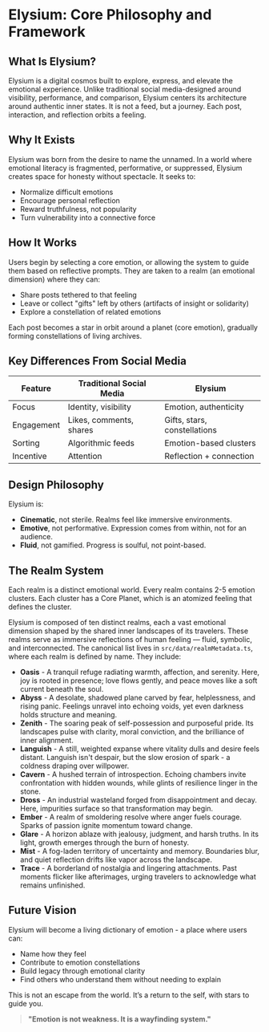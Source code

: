 # Elysium: Core Philosophy and Framework

## What Is Elysium?
Elysium is a digital cosmos built to explore, express, and elevate the emotional experience. 
Unlike traditional social media-designed around visibility, performance, and comparison,
Elysium centers its architecture around authentic inner states. 
It is not a feed, but a journey. 
Each post, interaction, and reflection orbits a feeling.

## Why It Exists
Elysium was born from the desire to name the unnamed. In a world where emotional literacy is fragmented, performative, or suppressed, Elysium creates space for honesty without spectacle. It seeks to:

* Normalize difficult emotions
* Encourage personal reflection
* Reward truthfulness, not popularity
* Turn vulnerability into a connective force

## How It Works
Users begin by selecting a core emotion, or allowing the system to guide them based on reflective prompts. 
They are taken to a realm (an emotional dimension) where they can:

* Share posts tethered to that feeling
* Leave or collect "gifts" left by others (artifacts of insight or solidarity)
* Explore a constellation of related emotions

Each post becomes a star in orbit around a planet (core emotion), gradually forming constellations of living archives.

## Key Differences From Social Media
| Feature    | Traditional Social Media | Elysium                      |
| ---------- | ------------------------ | ---------------------------- |
| Focus      | Identity, visibility     | Emotion, authenticity        |
| Engagement | Likes, comments, shares  | Gifts, stars, constellations |
| Sorting    | Algorithmic feeds        | Emotion-based clusters       |
| Incentive  | Attention                | Reflection + connection      |

## Design Philosophy

Elysium is:
* **Cinematic**, not sterile. Realms feel like immersive environments.
* **Emotive**, not performative. Expression comes from within, not for an audience.
* **Fluid**, not gamified. Progress is soulful, not point-based.

## The Realm System
Each realm is a distinct emotional world. Every realm contains 2-5 emotion clusters.
Each cluster has a Core Planet, which is an atomized feeling that defines the cluster.

Elysium is composed of ten distinct realms, each a vast emotional dimension shaped by the shared inner landscapes of its travelers. 
These realms serve as immersive reflections of human feeling — fluid, symbolic, and interconnected. The canonical list lives in `src/data/realmMetadata.ts`, where each realm is defined by name. They include:
* **Oasis** - A tranquil refuge radiating warmth, affection, and serenity. Here, joy is rooted in presence; love flows gently, and peace moves like a soft current beneath the soul.
* **Abyss** - A desolate, shadowed plane carved by fear, helplessness, and rising panic. Feelings unravel into echoing voids, yet even darkness holds structure and meaning.
* **Zenith** - The soaring peak of self-possession and purposeful pride. Its landscapes pulse with clarity, moral conviction, and the brilliance of inner alignment.
* **Languish** - A still, weighted expanse where vitality dulls and desire feels distant. Languish isn't despair, but the slow erosion of spark - a coldness draping over willpower.
* **Cavern** - A hushed terrain of introspection. Echoing chambers invite confrontation with hidden wounds, while glints of resilience linger in the stone.
* **Dross** - An industrial wasteland forged from disappointment and decay. Here, impurities surface so that transformation may begin.
* **Ember** - A realm of smoldering resolve where anger fuels courage. Sparks of passion ignite momentum toward change.
* **Glare** - A horizon ablaze with jealousy, judgment, and harsh truths. In its light, growth emerges through the burn of honesty.
* **Mist** - A fog-laden territory of uncertainty and memory. Boundaries blur, and quiet reflection drifts like vapor across the landscape.
* **Trace** - A borderland of nostalgia and lingering attachments. Past moments flicker like afterimages, urging travelers to acknowledge what remains unfinished.

## Future Vision

Elysium will become a living dictionary of emotion - a place where users can:
* Name how they feel
* Contribute to emotion constellations
* Build legacy through emotional clarity
* Find others who understand them without needing to explain

This is not an escape from the world. It’s a return to the self, with stars to guide you.
> **"Emotion is not weakness. It is a wayfinding system."**
